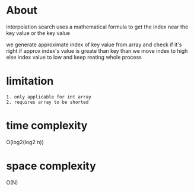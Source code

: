 # About

interpolation search uses a mathematical formula
to get the index near the key value or the key value

we generate approximate index of key value from array
and check if it's right
if approx index's value is greate than key than
we move index to high else index value to low
and keep reating whole process

# limitation

    1. only applicable for int array
    2. requires array to be shorted

# time complexity

O(log2(log2 n))

# space complexity

O(N)